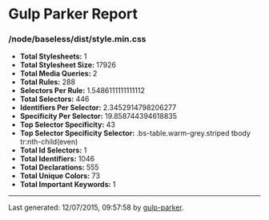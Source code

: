 # Gulp Parker Report


### /node/baseless/dist/style.min.css

- **Total Stylesheets:** 1
- **Total Stylesheet Size:** 17926
- **Total Media Queries:** 2
- **Total Rules:** 288
- **Selectors Per Rule:** 1.5486111111111112
- **Total Selectors:** 446
- **Identifiers Per Selector:** 2.3452914798206277
- **Specificity Per Selector:** 19.858744394618835
- **Top Selector Specificity:** 43
- **Top Selector Specificity Selector:** .bs-table.warm-grey.striped tbody tr:nth-child(even)
- **Total Id Selectors:** 1
- **Total Identifiers:** 1046
- **Total Declarations:** 555
- **Total Unique Colors:** 73
- **Total Important Keywords:** 1

* * *

Last generated: 12/07/2015, 09:57:58 by [gulp-parker](https://github.com/PavelDemyanenko/gulp-parker).

